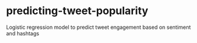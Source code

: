 # predicting-tweet-popularity
Logistic regression model to predict tweet engagement based on sentiment and hashtags
